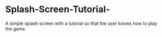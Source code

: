 # Splash-Screen-Tutorial-
A simple splash screen with a tutorial so that the user knows how to play the game
